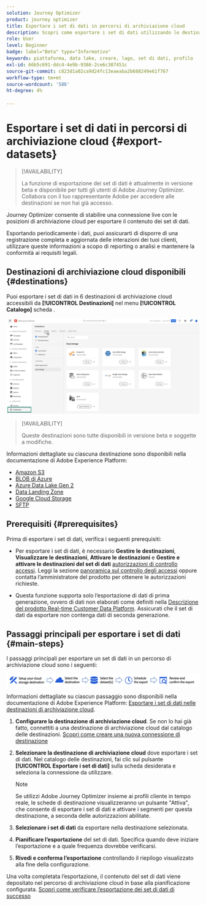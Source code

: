 ```yaml
---
solution: Journey Optimizer
product: journey optimizer
title: Esportare i set di dati in percorsi di archiviazione cloud
description: Scopri come esportare i set di dati utilizzando le destinazioni di archiviazione cloud Adobe Experience Platform.
role: User
level: Beginner
badge: label="Beta" type="Informativo"
keywords: piattaforma, data lake, creare, lago, set di dati, profilo
exl-id: 66b5c691-ddc4-4e9b-9386-2ce6c307451c
source-git-commit: c823d1a02ca9d24fc13eaeaba2b688249e61f767
workflow-type: tm+mt
source-wordcount: '586'
ht-degree: 4%

---
```


# Esportare i set di dati in percorsi di archiviazione cloud {#export-datasets}

>[!AVAILABILITY]
>
>La funzione di esportazione dei set di dati è attualmente in versione beta e disponibile per tutti gli utenti di Adobe Journey Optimizer. Collabora con il tuo rappresentante Adobe per accedere alle destinazioni se non hai già accesso.

Journey Optimizer consente di stabilire una connessione live con le posizioni di archiviazione cloud per esportare il contenuto dei set di dati.

Esportando periodicamente i dati, puoi assicurarti di disporre di una registrazione completa e aggiornata delle interazioni dei tuoi clienti, utilizzare queste informazioni a scopo di reporting o analisi e mantenere la conformità ai requisiti legali.

## Destinazioni di archiviazione cloud disponibili {#destinations}

Puoi esportare i set di dati in 6 destinazioni di archiviazione cloud accessibili da **[!UICONTROL Destinazioni]** nel menu **[!UICONTROL Catalogo]** scheda .

![](assets/dataset-export-setup.png)

>[!AVAILABILITY]
>
>Queste destinazioni sono tutte disponibili in versione beta e soggette a modifiche.

Informazioni dettagliate su ciascuna destinazione sono disponibili nella documentazione di Adobe Experience Platform:

* [Amazon S3](https://experienceleague.adobe.com/docs/experience-platform/destinations/catalog/cloud-storage/amazon-s3.html)
* [BLOB di Azure](https://experienceleague.adobe.com/docs/experience-platform/destinations/catalog/cloud-storage/azure-blob.html)
* [Azure Data Lake Gen 2](https://experienceleague.adobe.com/docs/experience-platform/destinations/catalog/cloud-storage/adls-gen2.html)
* [Data Landing Zone](https://experienceleague.adobe.com/docs/experience-platform/destinations/catalog/cloud-storage/data-landing-zone.html)
* [Google Cloud Storage](https://experienceleague.adobe.com/docs/experience-platform/destinations/catalog/cloud-storage/google-cloud-storage.html)
* [SFTP](https://experienceleague.adobe.com/docs/experience-platform/destinations/catalog/cloud-storage/sftp.html)

## Prerequisiti {#prerequisites}

Prima di esportare i set di dati, verifica i seguenti prerequisiti:

* Per esportare i set di dati, è necessario **Gestire le destinazioni**, **Visualizzare le destinazioni**, **Attivare le destinazioni** e **Gestire e attivare le destinazioni del set di dati** [autorizzazioni di controllo accessi](https://experienceleague.adobe.com/docs/experience-platform/access-control/home.html#permissions). Leggi la sezione [panoramica sul controllo degli accessi](https://experienceleague.adobe.com/docs/experience-platform/access-control/ui/overview.html) oppure contatta l’amministratore del prodotto per ottenere le autorizzazioni richieste.

* Questa funzione supporta solo l’esportazione di dati di prima generazione, ovvero di dati non elaborati come definiti nella [Descrizione del prodotto Real-time Customer Data Platform](https://helpx.adobe.com/legal/product-descriptions/real-time-customer-data-platform-b2c-edition-prime-and-ultimate-packages.html). Assicurati che il set di dati da esportare non contenga dati di seconda generazione.

## Passaggi principali per esportare i set di dati {#main-steps}

I passaggi principali per esportare un set di dati in un percorso di archiviazione cloud sono i seguenti:

![](assets/dataset-export-process.png)

Informazioni dettagliate su ciascun passaggio sono disponibili nella documentazione di Adobe Experience Platform: [Esportare i set di dati nelle destinazioni di archiviazione cloud](https://experienceleague.adobe.com/docs/experience-platform/destinations/ui/activate/export-datasets.html?lang=en).

1. **Configurare la destinazione di archiviazione cloud**. Se non lo hai già fatto, connettiti a una destinazione di archiviazione cloud dal catalogo delle destinazioni. [Scopri come creare una nuova connessione di destinazione](https://experienceleague.adobe.com/docs/experience-platform/destinations/ui/connect-destination.html?lang=en#setup)

   <!--![](assets/dataset-export-setup.png)-->

1. **Selezionare la destinazione di archiviazione cloud** dove esportare i set di dati. Nel catalogo delle destinazioni, fai clic sul pulsante **[!UICONTROL Esportare i set di dati]** sulla scheda desiderata e seleziona la connessione da utilizzare.

   <!--![](assets/dataset-export-destination.png)-->

   >[!NOTE]
   >
   >Se utilizzi Adobe Journey Optimizer insieme ai profili cliente in tempo reale, le schede di destinazione visualizzeranno un pulsante &quot;Attiva&quot;, che consente di esportare i set di dati e attivare i segmenti per questa destinazione, a seconda delle autorizzazioni abilitate.

1. **Selezionare i set di dati** da esportare nella destinazione selezionata.

   <!--![](assets/dataset-export-dataset-selection.png)-->

1. **Pianificare l’esportazione** del set di dati. Specifica quando deve iniziare l’esportazione e a quale frequenza dovrebbe verificarsi.

   <!--![](assets/dataset-export-schedule.png)-->

1. **Rivedi e conferma l’esportazione** controllando il riepilogo visualizzato alla fine della configurazione.

   <!--![](assets/dataset-export-review.png)-->

Una volta completata l’esportazione, il contenuto del set di dati viene depositato nel percorso di archiviazione cloud in base alla pianificazione configurata. [Scopri come verificare l’esportazione dei set di dati di successo](https://experienceleague.adobe.com/docs/experience-platform/destinations/ui/activate/export-datasets.html#verify)
